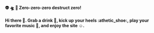 <!--
**willshin-datascientist/willshin-datascientist** is a ✨ _special_ ✨ repository because its `README.md` (this file) appears on your GitHub profile.

Here are some ideas to get you started:

- 🔭 I’m currently working on ...
- 🌱 I’m currently learning ...
- 👯 I’m looking to collaborate on ...
- 🤔 I’m looking for help with ...
- 💬 Ask me about ...
- 📫 How to reach me: ...
- 😄 Pronouns: ...
- ⚡ Fun fact: ...
-->

#### :alien: :flying_saucer: :love_you_gesture: Zero-zero-zero destruct zero!
#### Hi there 👋. Grab a drink :cup_with_straw:, kick up your heels :athetic_shoe:, play your favorite music :guitar:, and enjoy the site :relaxed:.
